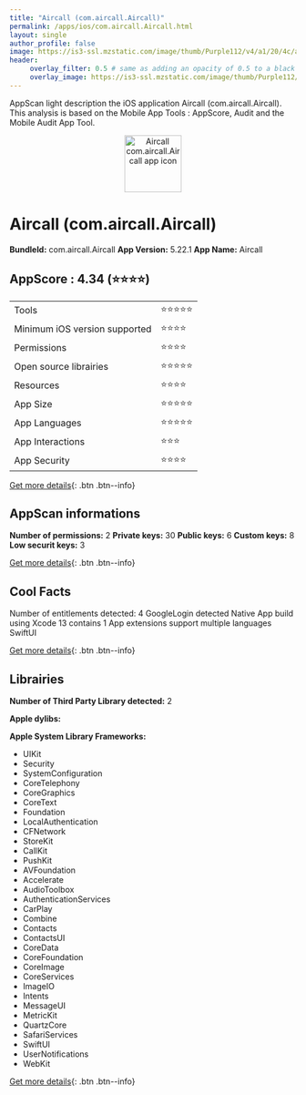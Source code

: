 ```yaml
---
title: "Aircall (com.aircall.Aircall)"
permalink: /apps/ios/com.aircall.Aircall.html
layout: single
author_profile: false
image: https://is3-ssl.mzstatic.com/image/thumb/Purple112/v4/a1/20/4c/a1204c14-c5b3-e6f2-d582-ed0617d612e3/AppIcon-0-1x_U007emarketing-0-7-0-85-220.png/512x512bb.jpg
header: 
     overlay_filter: 0.5 # same as adding an opacity of 0.5 to a black background
     overlay_image: https://is3-ssl.mzstatic.com/image/thumb/Purple112/v4/a1/20/4c/a1204c14-c5b3-e6f2-d582-ed0617d612e3/AppIcon-0-1x_U007emarketing-0-7-0-85-220.png/512x512bb.jpg
---
```

AppScan light description the iOS application Aircall (com.aircall.Aircall). This analysis is based on the Mobile App Tools : AppScore, Audit and the Mobile Audit App Tool.

  
  
<div style="text-align: center;"><img src="https://is3-ssl.mzstatic.com/image/thumb/Purple112/v4/a1/20/4c/a1204c14-c5b3-e6f2-d582-ed0617d612e3/AppIcon-0-1x_U007emarketing-0-7-0-85-220.png/512x512bb.jpg" width="100" height="100" alt="Aircall com.aircall.Aircall app icon"></div>  
  
# Aircall (com.aircall.Aircall)

**BundleId:** com.aircall.Aircall
**App Version:** 5.22.1
**App Name:** Aircall


## AppScore : 4.34 (⭐️⭐️⭐️⭐️) 

<table>
<tr><td> Tools </td><td> ⭐️⭐️⭐️⭐️⭐️ </td></tr>
<tr><td> Minimum iOS version supported </td><td> ⭐️⭐️⭐️⭐️ </td></tr>
<tr><td> Permissions </td><td> ⭐️⭐️⭐️⭐️ </td></tr>
<tr><td> Open source librairies </td><td> ⭐️⭐️⭐️⭐️⭐️ </td></tr>
<tr><td> Resources </td><td> ⭐️⭐️⭐️⭐️ </td></tr>
<tr><td> App Size </td><td> ⭐️⭐️⭐️⭐️⭐️ </td></tr>
<tr><td> App Languages </td><td> ⭐️⭐️⭐️⭐️⭐️ </td></tr>
<tr><td> App Interactions </td><td> ⭐️⭐️⭐️ </td></tr>
<tr><td> App Security </td><td> ⭐️⭐️⭐️⭐️ </td></tr>
</table>

[Get more details](/pricing.html){: .btn .btn--info}  
  
## AppScan informations 

**Number of permissions:** 2
**Private keys:** 30
**Public keys:** 6
**Custom keys:** 8
**Low securit keys:** 3
  
[Get more details](/pricing.html){: .btn .btn--info}

## Cool Facts

Number of entitlements detected: 4
GoogleLogin detected
Native App
build using Xcode 13
contains 1 App extensions
support multiple languages
SwiftUI
  
[Get more details](/pricing.html){: .btn .btn--info}

## Librairies 
**Number of Third Party Library detected:** 2

**Apple dylibs:**


**Apple System Library Frameworks:**
- UIKit
- Security
- SystemConfiguration
- CoreTelephony
- CoreGraphics
- CoreText
- Foundation
- LocalAuthentication
- CFNetwork
- StoreKit
- CallKit
- PushKit
- AVFoundation
- Accelerate
- AudioToolbox
- AuthenticationServices
- CarPlay
- Combine
- Contacts
- ContactsUI
- CoreData
- CoreFoundation
- CoreImage
- CoreServices
- ImageIO
- Intents
- MessageUI
- MetricKit
- QuartzCore
- SafariServices
- SwiftUI
- UserNotifications
- WebKit


  
[Get more details](/pricing.html){: .btn .btn--info}

